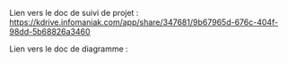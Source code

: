 Lien vers le doc de suivi de projet :
https://kdrive.infomaniak.com/app/share/347681/9b67965d-676c-404f-98dd-5b68826a3460

Lien vers le doc de diagramme : 


